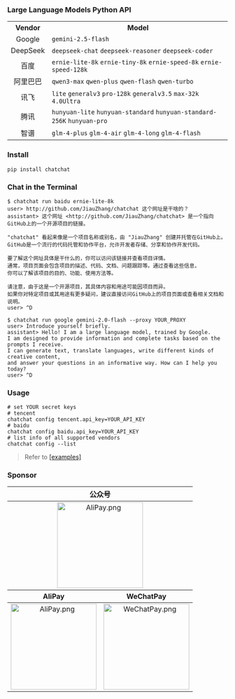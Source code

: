 ### Large Language Models Python API
<table align="center">
    <tr>
        <th>Vendor</th>
        <th>Model</th>
    </tr>
    <tr>
        <td align="center">Google</td>
        <td>
            <code>gemini-2.5-flash</code>
        </td>
    </tr>
    <tr>
        <td align="center">DeepSeek</td>
        <td>
            <code>deepseek-chat</code> <code>deepseek-reasoner</code> <code>deepseek-coder</code>
        </td>
    </tr>
    <tr>
        <td align="center">百度</td>
        <td>
            <code>ernie-lite-8k</code> <code>ernie-tiny-8k</code> <code>ernie-speed-8k</code> <code>ernie-speed-128k</code>
        </td>
    </tr>
    <tr>
        <td align="center">阿里巴巴</td>
        <td>
            <code>qwen3-max</code> <code>qwen-plus</code> <code>qwen-flash</code> <code>qwen-turbo</code>
        </td>
    </tr>
    <tr>
        <td align="center">讯飞</td>
        <td>
            <code>lite</code> <code>generalv3</code> <code>pro-128k</code> <code>generalv3.5</code> <code>max-32k</code> <code>4.0Ultra</code>
        </td>
    </tr>
    <tr>
        <td align="center">腾讯</td>
        <td>
            <code>hunyuan-lite</code> <code>hunyuan-standard</code> <code>hunyuan-standard-256K</code> <code>hunyuan-pro</code>
        </td>
    </tr>
    <tr>
        <td align="center">智谱</td>
        <td>
            <code>glm-4-plus</code> <code>glm-4-air</code> <code>glm-4-long</code> <code>glm-4-flash</code>
        </td>
    </tr>
</table>

### Install
```shell
pip install chatchat
```

### Chat in the Terminal
```shell
$ chatchat run baidu ernie-lite-8k
user> http://github.com/JiauZhang/chatchat 这个网址是干啥的？
assistant> 这个网址 <http://github.com/JiauZhang/chatchat> 是一个指向GitHub上的一个开源项目的链接。

"chatchat" 看起来像是一个项目名称或别名，由 "JiauZhang" 创建并托管在GitHub上。
GitHub是一个流行的代码托管和协作平台，允许开发者存储、分享和协作开发代码。

要了解这个网址具体是干什么的，你可以访问该链接并查看项目详情。
通常，项目页面会包含项目的描述、代码、文档、问题跟踪等。通过查看这些信息，
你可以了解该项目的目的、功能、使用方法等。

请注意，由于这是一个开源项目，其具体内容和用途可能因项目而异。
如果你对特定项目或其用途有更多疑问，建议直接访问GitHub上的项目页面或查看相关文档和说明。
user> ^D

$ chatchat run google gemini-2.0-flash --proxy YOUR_PROXY
user> Introduce yourself briefly.
assistant> Hello! I am a large language model, trained by Google.
I am designed to provide information and complete tasks based on the prompts I receive.
I can generate text, translate languages, write different kinds of creative content,
and answer your questions in an informative way. How can I help you today?
user> ^D
```

### Usage
```shell
# set YOUR secret keys
# tencent
chatchat config tencent.api_key=YOUR_API_KEY
# baidu
chatchat config baidu.api_key=YOUR_API_KEY
# list info of all supported vendors
chatchat config --list
```
> Refer to [\[examples\]](./examples)

### Sponsor
<table align="center">
    <thead>
        <tr>
            <th colspan="2">公众号</th>
        </tr>
    </thead>
    <tbody align="center" valign="center">
        <tr>
            <td colspan="2"><img src="https://jiauzhang.github.io/ghstatic/images/ofa_m.png" style="height: 196px" alt="AliPay.png"></td>
        </tr>
    </tbody>
    <thead>
        <tr>
            <th>AliPay</th>
            <th>WeChatPay</th>
        </tr>
    </thead>
    <tbody align="center" valign="center">
        <tr>
            <td><img src="https://jiauzhang.github.io/AliPay.png" style="width: 196px; height: 196px" alt="AliPay.png"></td>
            <td><img src="https://jiauzhang.github.io/WeChatPay.png" style="width: 196px; height: 196px" alt="WeChatPay.png"></td>
        </tr>
    </tbody>
</table>
